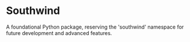 # Southwind

A foundational Python package, reserving the 'southwind' namespace for future development and advanced features.
